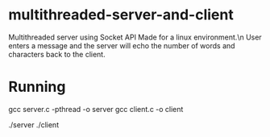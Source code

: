 # multithreaded-server-and-client
Multithreaded server using Socket API
Made for a linux environment.\n
User enters a message and the server will echo the number of words and characters back to the client.

# Running
gcc server.c -pthread -o server
gcc client.c -o client

./server <port>
./client <ip of server> <same port as server>
  
